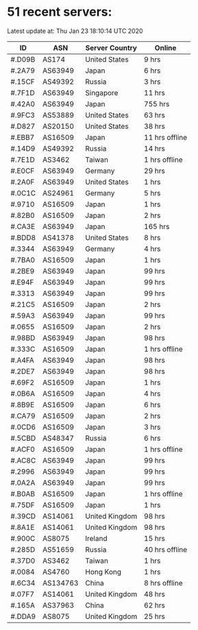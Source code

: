 # 51 recent servers:

Latest update at: Thu Jan 23 18:10:14 UTC 2020

| ID | ASN | Server Country | Online |
| -- | --- | -------------- | ------ |
| #.D09B | AS174 | United States | 9 hrs |
| #.2A79 | AS63949 | Japan | 6 hrs |
| #.15CF | AS49392 | Russia | 3 hrs |
| #.7F1D | AS63949 | Singapore | 11 hrs |
| #.42A0 | AS63949 | Japan | 755 hrs |
| #.9FC3 | AS53889 | United States | 63 hrs |
| #.D827 | AS20150 | United States | 38 hrs |
| #.EBB7 | AS16509 | Japan | 11 hrs offline |
| #.14D9 | AS49392 | Russia | 14 hrs |
| #.7E1D | AS3462 | Taiwan | 1 hrs offline |
| #.E0CF | AS63949 | Germany | 29 hrs |
| #.2A0F | AS63949 | United States | 1 hrs |
| #.0C1C | AS24961 | Germany | 5 hrs |
| #.9710 | AS16509 | Japan | 1 hrs |
| #.82B0 | AS16509 | Japan | 2 hrs |
| #.CA3E | AS63949 | Japan | 165 hrs |
| #.BDD8 | AS41378 | United States | 8 hrs |
| #.3344 | AS63949 | Germany | 4 hrs |
| #.7BA0 | AS16509 | Japan | 1 hrs |
| #.2BE9 | AS63949 | Japan | 99 hrs |
| #.E94F | AS63949 | Japan | 99 hrs |
| #.3313 | AS63949 | Japan | 99 hrs |
| #.21C5 | AS16509 | Japan | 2 hrs |
| #.59A3 | AS63949 | Japan | 99 hrs |
| #.0655 | AS16509 | Japan | 2 hrs |
| #.98BD | AS63949 | Japan | 98 hrs |
| #.333C | AS16509 | Japan | 1 hrs offline |
| #.A4FA | AS63949 | Japan | 98 hrs |
| #.2DE7 | AS63949 | Japan | 98 hrs |
| #.69F2 | AS16509 | Japan | 1 hrs |
| #.0B6A | AS16509 | Japan | 4 hrs |
| #.8B9E | AS16509 | Japan | 6 hrs |
| #.CA79 | AS16509 | Japan | 2 hrs |
| #.0CD6 | AS16509 | Japan | 3 hrs |
| #.5CBD | AS48347 | Russia | 6 hrs |
| #.ACF0 | AS16509 | Japan | 1 hrs offline |
| #.AC8C | AS63949 | Japan | 99 hrs |
| #.2996 | AS63949 | Japan | 99 hrs |
| #.0A2A | AS63949 | Japan | 99 hrs |
| #.B0AB | AS16509 | Japan | 1 hrs offline |
| #.75DF | AS16509 | Japan | 1 hrs |
| #.39CD | AS14061 | United Kingdom | 98 hrs |
| #.8A1E | AS14061 | United Kingdom | 98 hrs |
| #.900C | AS8075 | Ireland | 15 hrs |
| #.285D | AS51659 | Russia | 40 hrs offline |
| #.37D0 | AS3462 | Taiwan | 1 hrs |
| #.0084 | AS4760 | Hong Kong | 1 hrs |
| #.6C34 | AS134763 | China | 8 hrs offline |
| #.07F7 | AS14061 | United Kingdom | 48 hrs |
| #.165A | AS37963 | China | 62 hrs |
| #.DDA9 | AS8075 | United Kingdom | 25 hrs |

